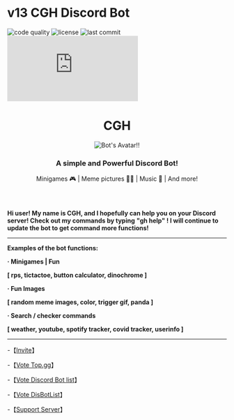 # v13 CGH Discord Bot
![code quality](https://img.shields.io/codefactor/grade/github/chinghytb/CGH-djsv13/main)
![license](https://img.shields.io/github/license/chinghytb/CGH-djsv13)
![last commit](https://img.shields.io/github/last-commit/chinghytb/CGH-djsv13)
[![discord.js version](https://img.shields.io/github/package-json/dependency-version/chinghytb/CGH-djsv13/discord.js)](https://discord.js.org)

<!DOCTYPE html>
<html lang="en">

<head>
  <link rel="preconnect" href="https://fonts.googleapis.com">
  <link href="https://fonts.googleapis.com/css2?family=Josefin+Sans&display=swap" rel="stylesheet">
  <link href="https://fonts.googleapis.com/css2?family=Fredoka+One&display=swap" rel="stylesheet">
  <link href="https://fonts.googleapis.com/css2?family=Freckle+Face&display=swap" rel="stylesheet">
</head>

<div>
  <header>
    <h1>CGH</h1>
    <img class="avatar" src="https://cdn.discordapp.com/attachments/823403284156776458/895110255955025930/cgh.png" alt="Bot's Avatar!!">
    <h3>A simple and Powerful Discord Bot!</h3>
    <p class="description">Minigames 🎮 | Meme pictures 🤸‍♂️ | Music 🎵 | And more!</p>
  </header>

**Hi user! My name is CGH, and I hopefully can help you on your Discord server! Check out my commands by typing**
**"gh help" ! I will continue to update the bot to get command more functions!**
  
----------------------------------------------------------------------------------------------------------------------------
**Examples of the bot functions:**

**· Minigames | Fun**
  
**[ rps, tictactoe, button calculator, dinochrome ]**

**· Fun Images**
  
**[ random meme images, color, trigger gif, panda ]**

**· Search / checker commands**
  
**[ weather, youtube, spotify tracker, covid tracker, userinfo ]**
  
-----------------------------------------------------------------------------------------------------------------------------
-【[Invite](https://discord.com/api/oauth2/authorize?client_id=837564399833055272&permissions=4063559251&scope=bot%20applications.commands)】
  
  
-【[Vote Top.gg](https://top.gg/bot/837564399833055272/vote/)】
  
  
-【[Vote Discord Bot list](https://discord.ly/cgh)】
  
  
-【[Vote DisBotList](https://disbotlist.xyz/bot/837564399833055272/vote)】


-【[Support Server](https://discord.gg/ZaExNbkjPt)】

</html>
